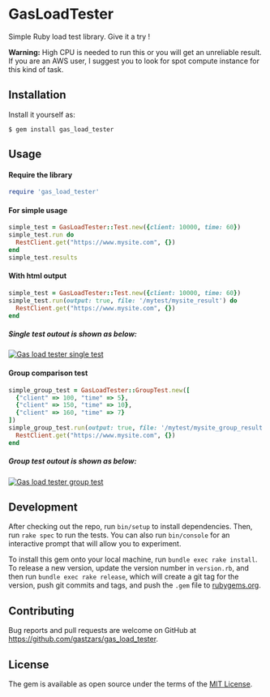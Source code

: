 # GasLoadTester

Simple Ruby load test library. Give it a try !

**Warning:** High CPU is needed to run this or you will get an unreliable result. If you are an AWS user, I suggest you to look for spot compute instance for this kind of task.

## Installation

Install it yourself as:

    $ gem install gas_load_tester

## Usage

#### Require the library

```ruby
require 'gas_load_tester'
```

#### For simple usage

```ruby
simple_test = GasLoadTester::Test.new({client: 10000, time: 60})
simple_test.run do
  RestClient.get("https://www.mysite.com", {})
end
simple_test.results
```

#### With html output

```ruby
simple_test = GasLoadTester::Test.new({client: 10000, time: 60})
simple_test.run(output: true, file: '/mytest/mysite_result') do
  RestClient.get("https://www.mysite.com", {})
end
```

##### Single test outout is shown as below:

[![Gas load tester single test](http://i216.photobucket.com/albums/cc229/gastzar/solotest.png)](https://github.com/gastzars/gas_load_tester)


#### Group comparison test

```ruby
simple_group_test = GasLoadTester::GroupTest.new([
  {"client" => 100, "time" => 5},
  {"client" => 150, "time" => 10},
  {"client" => 160, "time" => 7}
])
simple_group_test.run(output: true, file: '/mytest/mysite_group_result.html') do
  RestClient.get("https://www.mysite.com", {})
end
```

##### Group test outout is shown as below:

[![Gas load tester group test](http://i216.photobucket.com/albums/cc229/gastzar/group_test.png)](https://github.com/gastzars/gas_load_tester)

## Development

After checking out the repo, run `bin/setup` to install dependencies. Then, run `rake spec` to run the tests. You can also run `bin/console` for an interactive prompt that will allow you to experiment.

To install this gem onto your local machine, run `bundle exec rake install`. To release a new version, update the version number in `version.rb`, and then run `bundle exec rake release`, which will create a git tag for the version, push git commits and tags, and push the `.gem` file to [rubygems.org](https://rubygems.org).

## Contributing

Bug reports and pull requests are welcome on GitHub at https://github.com/gastzars/gas_load_tester.


## License

The gem is available as open source under the terms of the [MIT License](http://opensource.org/licenses/MIT).

